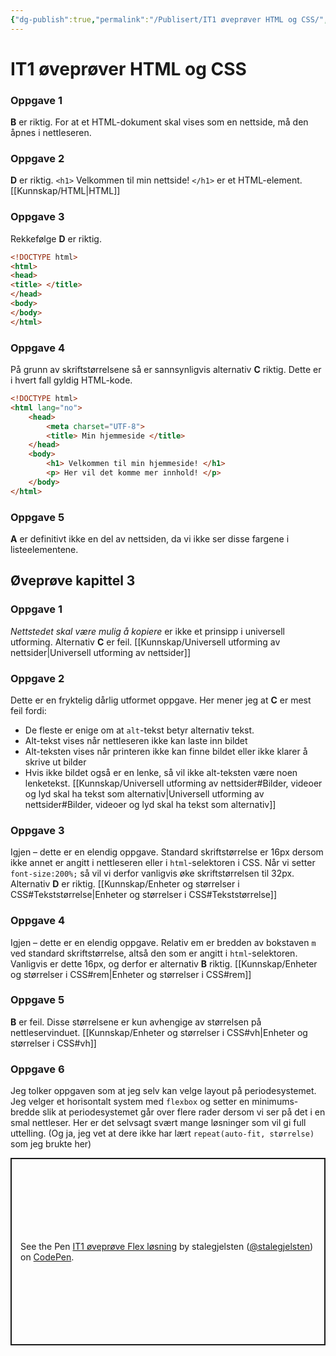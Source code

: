 ```yaml
---
{"dg-publish":true,"permalink":"/Publisert/IT1 øveprøver HTML og CSS/","title":"IT1 øveprøver HTML og CSS","tags":["html","css"]}
---
```



# IT1 øveprøver HTML og CSS

### Oppgave 1
**B** er riktig. For at et HTML-dokument skal vises som en nettside, må den åpnes i nettleseren.

### Oppgave 2
**D** er riktig. `<h1>` Velkommen til min nettside! `</h1>` er et HTML-element. [[Kunnskap/HTML\|HTML]]

### Oppgave 3
Rekkefølge **D** er riktig.
```html
<!DOCTYPE html>
<html>
<head>
<title> </title>
</head>
<body>
</body>
</html>
```

### Oppgave 4
På grunn av skriftstørrelsene så er sannsynligvis alternativ **C** riktig. Dette er i hvert fall gyldig HTML-kode.
```html
<!DOCTYPE html>
<html lang="no">
    <head> 
        <meta charset="UTF-8">
        <title> Min hjemmeside </title>
    </head>
    <body>
        <h1> Velkommen til min hjemmeside! </h1>
        <p> Her vil det komme mer innhold! </p>
    </body>
</html>
```

### Oppgave 5
**A** er definitivt ikke en del av nettsiden, da vi ikke ser disse fargene i listeelementene.

## Øveprøve kapittel 3

### Oppgave 1
*Nettstedet skal være mulig å kopiere* er ikke et prinsipp i universell utforming. Alternativ **C** er feil. [[Kunnskap/Universell utforming av nettsider\|Universell utforming av nettsider]]

### Oppgave 2
Dette er en fryktelig dårlig utformet oppgave. Her mener jeg at **C** er mest feil fordi:
- De fleste er enige om at `alt`-tekst betyr alternativ tekst.
- Alt-tekst vises når nettleseren ikke kan laste inn bildet
- Alt-teksten vises når printeren ikke kan finne bildet eller ikke klarer å skrive ut bilder
- Hvis ikke bildet også er en lenke, så vil ikke alt-teksten være noen lenketekst.
[[Kunnskap/Universell utforming av nettsider#Bilder, videoer og lyd skal ha tekst som alternativ\|Universell utforming av nettsider#Bilder, videoer og lyd skal ha tekst som alternativ]]

### Oppgave 3
Igjen – dette er en elendig oppgave. Standard skriftstørrelse er 16px dersom ikke annet er angitt i nettleseren eller i `html`-selektoren i CSS. Når vi setter `font-size:200%;` så vil vi derfor vanligvis øke skriftstørrelsen til 32px. Alternativ **D** er riktig.
[[Kunnskap/Enheter og størrelser i CSS#Tekststørrelse\|Enheter og størrelser i CSS#Tekststørrelse]]

### Oppgave 4
Igjen – dette er en elendig oppgave. Relativ em er bredden av bokstaven `m` ved standard skriftstørrelse, altså den som er angitt i `html`-selektoren. Vanligvis er dette 16px, og derfor er alternativ **B** riktig.
[[Kunnskap/Enheter og størrelser i CSS#rem\|Enheter og størrelser i CSS#rem]]

### Oppgave 5
**B** er feil. Disse størrelsene er kun avhengige av størrelsen på nettleservinduet.
[[Kunnskap/Enheter og størrelser i CSS#vh\|Enheter og størrelser i CSS#vh]]

### Oppgave 6
Jeg tolker oppgaven som at jeg selv kan velge layout på periodesystemet. Jeg velger et horisontalt system med `flexbox` og setter en minimums-bredde slik at periodesystemet går over flere rader dersom vi ser på det i en smal nettleser. Her er det selvsagt svært mange løsninger som vil gi full uttelling. (Og ja, jeg vet at dere ikke har lært `repeat(auto-fit, størrelse)` som jeg brukte her)

<p class="codepen" data-height="300" data-default-tab="css,result" data-slug-hash="XWOJyWR" data-editable="true" data-user="stalegjelsten" style="height: 300px; box-sizing: border-box; display: flex; align-items: center; justify-content: center; border: 2px solid; margin: 1em 0; padding: 1em;">
	<span>See the Pen <a href="https://codepen.io/stalegjelsten/pen/XWOJyWR">
	IT1 øveprøve Flex løsning</a> by stalegjelsten (<a href="https://codepen.io/stalegjelsten">@stalegjelsten</a>)
	on <a href="https://codepen.io">CodePen</a>.</span>
</p>
<script async src="https://cpwebassets.codepen.io/assets/embed/ei.js"></script>

